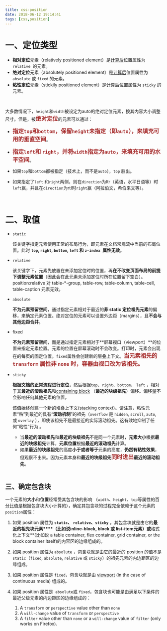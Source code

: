```yaml
---
title: css-position
date: 2018-06-12 19:14:41
tags: [css,position]
---
```


# 一、定位类型

- **相对定位**元素（relatively positioned element）是[计算后](https://developer.mozilla.org/zh-CN/docs/Web/CSS/computed_value)位置属性为 `relative `的元素。
- **绝对定位**元素（absolutely positioned element）是[计算后](https://developer.mozilla.org/zh-CN/docs/Web/CSS/computed_value)位置属性为 `absolute` 或 `fixed` 的元素。
- **粘性定位**元素（stickily positioned element）是[计算后](https://developer.mozilla.org/zh-CN/docs/Web/CSS/computed_value)位置属性为 `sticky` 的元素。

<br/>

大多数情况下，`height`和`width`被设定为auto的绝对定位元素，按其内容大小调整尺寸。但是，被<font color=#A52A2A size=4 >**绝对定位**</font>的元素可以通过：

- <font color=#A52A2A size=4 >**指定`top`和`bottom`，保留`height`未指定（即`auto`），来填充可用的垂直空间</font>**。
- <font color=#A52A2A size=4 >**指定`left`和 `right`，并将`width`指定为`auto`，来填充可用的水平空间**</font>。 

- 如果`top`和`bottom`都被指定（技术上，而不是`auto`），`top` 胜出。
- 如果指定了`left` 和`right`两侧，则在`direction`为ltr（英语，水平日语等）时`left`赢，并且在`direction`为rtl时`right`赢（阿拉伯文，希伯来文等）。

<br/>

# 二、取值

- `static`

  该关键字指定元素使用正常的布局行为，即元素在文档常规流中当前的布局位置。此时 **`top`, `right`, `bottom`, `left` 和 `z-index `属性无效**。



- `relative`

  该关键字下，元素先放置在未添加定位时的位置，再**在不改变页面布局的前提下调整元素位置**（因此会在此元素未添加定位时所在位置留下空白）。position:relative 对 table-*-group, table-row, table-column, table-cell, table-caption 元素无效。



- `absolute`

  **不为元素预留空间**，通过指定元素相对于最近的**非 static 定位祖先元素**的偏移，来确定元素位置。绝对定位的元素可以设置外边距（margins），且**不会与其他边距合并**。



- fixed

  **不为元素预留空间**，而是通过指定元素相对于**屏幕视口（viewport）**的位置来指定元素位置。元素的位置在屏幕滚动时不会改变。打印时，元素会出现在的每页的固定位置。`fixed`属性会创建新的层叠上下文。<font color=#A52A2A size=4 >**当元素祖先的 `transform`  属性非 `none` 时，容器由视口改为该祖先。**</font>



- `sticky` 

  **根据文档的正常流程进行定位**，然后根据`top`、`right`、`bottom`、 `left` ，相对于其**最近的滚动祖先**和[containing block](https://developer.mozilla.org/zh-CN/docs/Web/CSS/All_About_The_Containing_Block) （**最近的块级祖先**）偏移。偏移量不会影响任何其他元素的位置。

  该值始终创建一个新的堆叠上下文(stacking context)。请注意，粘性元素“粘”到最近的具有“**滚动机制**”的祖先（`overflow` 是 `hidden`, `scroll`, `auto`, 或 `overlay` ），即使该祖先不是最接近的实际滚动祖先。这有效地抑制了任何“粘性”行为 。

  - 当**最近的滚动祖先**和**最近的块级祖先**不是同一个元素时，**元素大小**根据**最近的块级祖先**计算，**元素位置**根据**最近的滚动祖先**计算。
  - 如果**最近的块级祖先**的高度**小于或者等于**元素的高度，**仍然有粘性效果**，但观察不出来。因为元素本身和**最近的块级祖先**<font color=#A52A2A size=4 >**同时进出**</font>**最近的滚动祖先**。

  <br/>

## 三、确定包含块

一个元素的**大小**和**位置**经常受其包含块的影响 （`width`、`height`、`top`等属性的百分比值是根据包含块大小计算的），确定其包含块的过程完全依赖于这个元素的 `position`属性： 

1. 如果 position 属性为 **`static`、  `relative`、`sticky`** ，其包含块就是由它的**最近的祖先块元素****（比如说inline-block, block 或 list-item元素）或**格式化上下文**(比如说 a table container, flex container, grid container, or the block container itself)的内容区的边缘组成的。

   

2. 如果 position 属性为 `absolute` ，包含块就是由它的最近的 position 的值不是 `static`（`fixed`, `absolute`, `relative` 或 `sticky`）的祖先元素的内边距区的边缘组成。

   

3. 如果 position 属性是 `fixed`，包含块就是由 [viewport](https://developer.mozilla.org/en-US/docs/Glossary/viewport) (in the case of continuous media) 组成的。

   

4. 如果 position 属性是` absolute`或 `fixed`，包含块也可能是由满足以下条件的最近父级元素的内边距区的边缘组成的：

   1. A `transform` or `perspective` value other than `none`
   2. A `will-change` value of `transform` or `perspective`
   3. A `filter` value other than `none` or a `will-change` value of `filter` (only works on Firefox).

